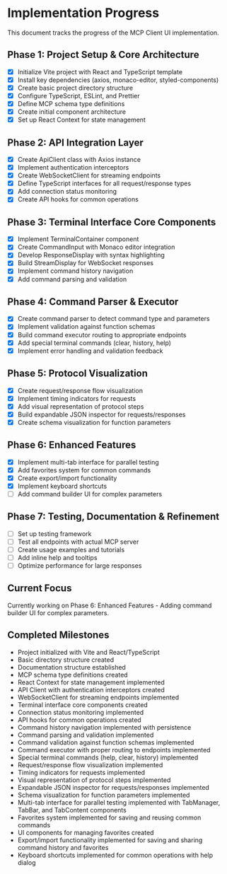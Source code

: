 # Implementation Progress

This document tracks the progress of the MCP Client UI implementation.

## Phase 1: Project Setup & Core Architecture

- [x] Initialize Vite project with React and TypeScript template
- [x] Install key dependencies (axios, monaco-editor, styled-components)
- [x] Create basic project directory structure
- [x] Configure TypeScript, ESLint, and Prettier
- [x] Define MCP schema type definitions
- [x] Create initial component architecture
- [x] Set up React Context for state management

## Phase 2: API Integration Layer

- [x] Create ApiClient class with Axios instance
- [x] Implement authentication interceptors
- [x] Create WebSocketClient for streaming endpoints
- [x] Define TypeScript interfaces for all request/response types
- [x] Add connection status monitoring
- [x] Create API hooks for common operations

## Phase 3: Terminal Interface Core Components

- [x] Implement TerminalContainer component
- [x] Create CommandInput with Monaco editor integration
- [x] Develop ResponseDisplay with syntax highlighting
- [x] Build StreamDisplay for WebSocket responses
- [x] Implement command history navigation
- [x] Add command parsing and validation

## Phase 4: Command Parser & Executor

- [x] Create command parser to detect command type and parameters
- [x] Implement validation against function schemas
- [x] Build command executor routing to appropriate endpoints
- [x] Add special terminal commands (clear, history, help)
- [x] Implement error handling and validation feedback

## Phase 5: Protocol Visualization

- [x] Create request/response flow visualization
- [x] Implement timing indicators for requests
- [x] Add visual representation of protocol steps
- [x] Build expandable JSON inspector for requests/responses
- [x] Create schema visualization for function parameters

## Phase 6: Enhanced Features

- [x] Implement multi-tab interface for parallel testing
- [x] Add favorites system for common commands
- [x] Create export/import functionality
- [x] Implement keyboard shortcuts
- [ ] Add command builder UI for complex parameters

## Phase 7: Testing, Documentation & Refinement

- [ ] Set up testing framework
- [ ] Test all endpoints with actual MCP server
- [ ] Create usage examples and tutorials
- [ ] Add inline help and tooltips
- [ ] Optimize performance for large responses

## Current Focus

Currently working on Phase 6: Enhanced Features - Adding command builder UI for complex parameters.

## Completed Milestones

- Project initialized with Vite and React/TypeScript
- Basic directory structure created
- Documentation structure established
- MCP schema type definitions created
- React Context for state management implemented
- API Client with authentication interceptors created
- WebSocketClient for streaming endpoints implemented
- Terminal interface core components created
- Connection status monitoring implemented
- API hooks for common operations created
- Command history navigation implemented with persistence
- Command parsing and validation implemented
- Command validation against function schemas implemented
- Command executor with proper routing to endpoints implemented
- Special terminal commands (help, clear, history) implemented
- Request/response flow visualization implemented
- Timing indicators for requests implemented
- Visual representation of protocol steps implemented
- Expandable JSON inspector for requests/responses implemented
- Schema visualization for function parameters implemented
- Multi-tab interface for parallel testing implemented with TabManager, TabBar, and TabContent components
- Favorites system implemented for saving and reusing common commands
- UI components for managing favorites created
- Export/import functionality implemented for saving and sharing command history and favorites
- Keyboard shortcuts implemented for common operations with help dialog 